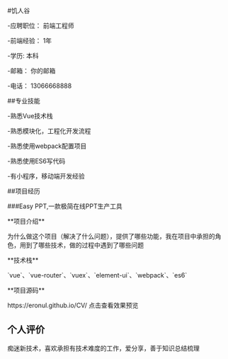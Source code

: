 <!doctype html>
<html>
<head>
<body>
#饥人谷
<p>-应聘职位： 前端工程师</p>
<p>-前端经验： 1年</P>
<p>-学历:  本科</p>
<p>-邮箱： 你的邮箱</p>
<p>-电话： 13066668888</p>

##专业技能
<p>-熟悉Vue技术栈</p>
<p>-熟悉模块化，工程化开发流程</p>
<p>-熟悉使用webpack配置项目</p>
<p>-熟悉使用ES6写代码</p>
<p>-有小程序，移动端开发经验</p>

<p>##项目经历</p>

<p>###Easy PPT,一款极简在线PPT生产工具</p>

<p>**项目介绍**</p>

<p>为什么做这个项目（解决了什么问题），提供了哪些功能，我在项目中承担的角色，用到了哪些技术，做的过程中遇到了哪些问题</p>

<p>**技术栈**</p>

<p>`vue`、`vue-router`、`vuex`、`element-ui`、`webpack`、`es6`</p>

<p>**项目源码**</p>

<p>https://eronul.github.io/CV/ 点击查看效果预览</p>


## 个人评价
<p>痴迷新技术，喜欢承担有技术难度的工作，爱分享，善于知识总结梳理</p>
</body>
</head>
</html>
